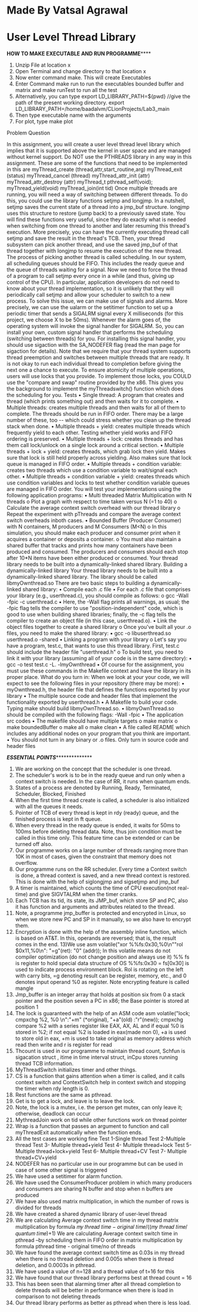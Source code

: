 # Made By Vatsal Agrawal
# User Level Thread Library

**************************HOW TO MAKE EXECUTABLE AND RUN PROGRAMME******************************
1) Unzip File at location x
2) Open Terminal and change directory to that location x
3) Now enter command make.
This will create Executables
4) Enter Command make run to run the executables bounded buffer
and matrix and make runTest to run all the test
5) Alternatively, you can type
export LD_LIBRARY_PATH=${pwd} //give the path of the present working directory.
export LD_LIBRARY_PATH=/home/baadalvm/CLionProjects/Lab3_main
6) Then type executable name with the arguments
7) For plot, type make plot


Problem Question

In this assignment, you will create a user level thread level library which implies that it is supported above the kernel in user space and are managed without kernel support.
Do NOT use the PTHREADS library in any way in this assignment.
These are some of the functions that need to be implemented in this are
myThread_create (thread,attr,start_routine,arg)
myThread_exit (status)
myThread_cancel (thread)
myThread_attr_init (attr)
myThread_attr_destroy (attr)
myThread_t pthread_self(void);
myThread_yield(void)
myThread_join(int tid)
Once multiple threads are running, you will need a way of switching between different threads. To do this, you could use the library functions setjmp and longjmp. In a nutshell, setjmp saves the current state of a thread into a jmp_buf structure. longjmp uses this structure to restore (jump back) to a previously saved state. You will find these functions very useful, since they do exactly what is needed when switching from one thread to another and later resuming this thread's execution. More precisely, you can have the currently executing thread call setjmp and save the result in the thread's TCB. Then, your thread subsystem can pick another thread, and use the saved jmp_buf of that thread together with longjmp to resume the execution of the new thread.
The process of picking another thread is called scheduling. In our system, all scheduling queues should be FIFO. This includes the ready queue and the queue of threads waiting for a signal.
Now we need to force the thread of a program to call setjmp every once in a while (and thus, giving up control of the CPU). In particular, application developers do not need to know about your thread implementation, so it is unlikely that they will periodically call setjmp and allow your scheduler to switch to a new process. To solve this issue, we can make use of signals and alarms. More precisely, we can use the ualarm or the setitimer function to set up a periodic timer that sends a SIGALRM signal every X milliseconds (for this project, we choose X to be 50ms). Whenever the alarm goes of, the operating system will invoke the signal handler for SIGALRM. So, you can install your own, custom signal handler that performs the scheduling (switching between threads) for you. For installing this signal handler, you should use sigaction with the SA_NODEFER flag (read the man page for sigaction for details).
Note that we require that your thread system supports thread preemption and switches between multiple threads that are ready. It is not okay to run each individual thread to completion before giving the next one a chance to execute.
To ensure atomicity of multiple operations, users will use locks that you provide. To implement those locks, you COULD use the "compare and swap" routine provided by the x86.
This gives you the background to implement the myThreadswitch() function which does the scheduling for you.
Tests
• Single thread: A program that creates and thread (which prints something out) and then waits for it to complete.
• Multiple threads: creates multiple threads and then waits for all of them to complete. The threads should be run in FIFO order. There may be a large number of these, too -- which could stress whether you clean up the thread stack when done.
• Multiple threads + yield: creates multiple threads which frequently yield to each other. Testing whether yield works and FIFO ordering is preserved.
• Multiple threads + lock: creates threads and has them call lock/unlock on a single lock around a critical section.
• Multiple threads + lock + yield: creates threads, which grab lock then yield. Makes sure that lock is still held properly across yielding. Also makes sure that lock queue is managed in FIFO order.
• Multiple threads + condition variable: creates two threads which use a condition variable to wait/signal each other.
• Multiple threads + condition variable + yield: creates threads which use condition variables and locks to test whether condition variable queues are managed in FIFO order.
You will test your implementations using the following application programs:
• Multi threaded Matrix Multiplication with N threads
o Plot a graph with respect to time taken versus N (=1 to 40)
o Calculate the average context switch overhead with our thread library
o Repeat the experiment with pThreads and compare the average context switch overheads inboth cases.
• Bounded Buffer (Producer Consumer) with N containers, M producers and M Consumers (M<N)
o In this simulation, you should make each producer and consumer print when it acquires a container or deposits a container.
o You must also maintain a shared buffer that tracks and prints how many containers have been produced and consumed. The producers and consumers should each stop after 10*N items have been either produced or consumed.
Your thread library needs to be built into a dynamically-linked shared library.
Building a dynamically-linked library
Your thread library needs to be built into a dynamically-linked shared library. The library should be called libmyOwnthread.so
There are two basic steps to building a dynamically-linked shared library:
• Compile each .c file
• For each .c file that comprises your library (e.g., userthread.c), you should compile as follows:
o gcc -Wall -fpic -c userthread.c
▪ Here, the -Wall flag prints all warnings, as usual; the -fpic flag tells the compiler to use "position-independent" code, which is good to use when building shared libraries; finally, the -c flag tells the compiler to create an object file (in this case, userthread.o).
• Link the object files together to create a shared library
o Once you've built all your .o files, you need to make the shared library:
▪ gcc -o libuserthread.so userthread.o -shared
• Linking a program with your library
o Let's say you have a program, test.c, that wants to use this thread library. First, test.c should include the header file "userthread.h"
o To build test, you need to link it with your library (assuming all of your code is in the same directory):
▪ gcc -o test test.c -L. -lmyOwnthread
• Of course for the assignment, you must use these commands in the Makefile context and have the library in its proper place.
What do you turn in:
When we look at your your code, we will expect to see the following files in your repository (there may be more):
• myOwnthread.h, the header file that defines the functions exported by your library
• The multiple source code and header files that implement the functionality exported by userthread.h
• A Makefile to build your code. Typing make should build libmyOwnThread.so.
• libmyOwnThread.so should be compiled with the following flags: -Wall -fpic
• The application src codes
• The makefile should have multiple targets
o make matrix
o make boundedBuffer
o make all
o make clean
• A file called README which includes any additional nodes on your program that you think are important.
• You should not turn in any binary or .o files. Only turn in source code and header files


***************************ESSENTIAL POINTS*****************************************

1) We are working on the concept that the scheduler is one thread.
2) The scheduler's work is to be in the ready queue and run only when a context switch is needed. In the case of RR, it runs when quantum ends.
3) States of a process are denoted by Running, Ready, Terminated, Scheduler, Blocked, Finished
4) When the first time thread create is called, a scheduler is also initialized with all the queues it needs.
5) Pointer of TCB of every thread is kept in rdy (ready) queue, and the finished process is kept in ft queue.
6) When every thread in the ready queue is ended, it waits for 50ms to 100ms before deleting thread data. Note, thus join condition must be called in this time only. This feature time can be extended or can be turned off also.
7) Our programme works on a large number of threads ranging more than 10K in most of cases, given the constraint that memory does not overflow.
8) Our programme runs on the RR scheduler. Every time a Context switch is done, a thread context is saved, and a new thread context is restored. This is done with the help of siglongjmp and sigsetjmp and jmp_buf
9) A timer is maintained, which counts the time of CPU execution(not real-time) and give SIGVTALRM when the timer cranks.
10) Each TCB has its tid, its state, its JMP_buf, which store SP and PC, also it has function and arguments and attributes related to the thread.
11) Note, a programme jmp_buffer is protected and encrypted in Linux, so when we store new PC and SP in it manually, so we also have to encrypt them. 
12) Encryption is done with the help of the assembly inline function, which is based on AT&T. In this, operands are reversed; that is, the result comes in the end.
13)We use
asm volatile("xor %%fs:0x30,%0\n""rol $0x11,%0\n": "=g"(ret): "0" (addr));
In this volatile means do not compiler optimization (do not change position and always use it)
%% fs is register to hold special data structure of OS %%fs:0x30 = fs[0x30] is used to indicate process environment block. Rol is rotating on the left with carry bits, =g denoting result can be register, memory, etc., and 0 denotes input operand %0 as
register. Note encrypting feature is called mangle
14) Jmp_buffer is an integer array that holds at position six from 0 a stack pointer and the position seven a PC in x86; the Base pointer is stored at position 1
15) The lock is guaranteed with the help of an ASM code
asm volatile("lock; cmpxchg %2, %0 \n":"+m" (*original), "+a"(old) :"r"(new));
cmpxchg compare %2 with a series register like EAX, AX, AL and
if equal %0 is stored in %2; if not equal %2 is loaded in eax(made non 0), +a is used to store old in eax, +m is used to take original as memory address which read then write and r is register for read
16) Thcount is used in our programme to maintain thread count, Schfun is sigacation struct , itime in time interval struct, inCpu stores running thread TCB information.
17) MyThreadSwitch initializes timer and other things.
18) CS is a function that gains attention when a timer is called, and it calls context switch and ContextSwitch help in context switch and stopping the timer when rdy length is 0.
19) Rest functions are the same as pthread. 
20) Get is to get a lock, and leave is to leave the lock.
21) Note, the lock is a mutex, i.e. the person get mutex, can only leave it; otherwise, deadlock can occur 
22) MythreadJoin work on tid while other functions work on thread pointer
23) Wrap is a function that passes an argument to function and call myThreadExit automatically when the function ends.
24) All the test cases are working fine
Test 1-Single thread
Test 2-Multiple thread
Test 3- Multiple thread+yield
Test 4- Multiple thread+lock
Test 5- Multiple thread+lock+yield
Test 6- Multiple thread+CV
Test 7- Multiple thread+CV+yield
25) NODEFER has no particular use in our programme but can be used in case of some other signal is triggered
26) We have used a setitimer for alarm function.
27) We have used the ConsumerProducer problem in which many producers and consumers are sharing N buffer and stop when n buffers are produced
28) We have also used matrix multiplication, in which the number of rows is divided for threads
29) We have created a shared dynamic library of user-level thread
30) We are calculating Average context switch time in my thread matrix multiplication by formula
𝑚𝑦 𝑡ℎ𝑟𝑒𝑎𝑑 𝑡𝑖𝑚𝑒 − 𝑜𝑟𝑖𝑔𝑖𝑛𝑎𝑙 𝑡𝑖𝑚𝑒/((𝑚𝑦 𝑡ℎ𝑟𝑒𝑎𝑑 𝑡𝑖𝑚𝑒/𝑞𝑢𝑎𝑛𝑡𝑢𝑚 𝑡𝑖𝑚𝑒)+1)
We are calculating Average context switch time in pthread –by scheduling them in FIFO order in matrix multiplication by formula
pthread time - original time/no of threads
31) We have found the average context switch time as 0.03s in my thread when there is no thread deletion and 0.005s when there is thread deletion, and 0.0003s in pthread.
32) We have used a value of n=128 and a thread value of t=16 for this
33) We have found that our thread library performs best at thread count = 16
34) This has been seen that alarming timer after all thread completion to delete threads will be better in performance when there is load in comparison to not deleting threads
35) Our thread library performs as better as pthread when there is less load.

